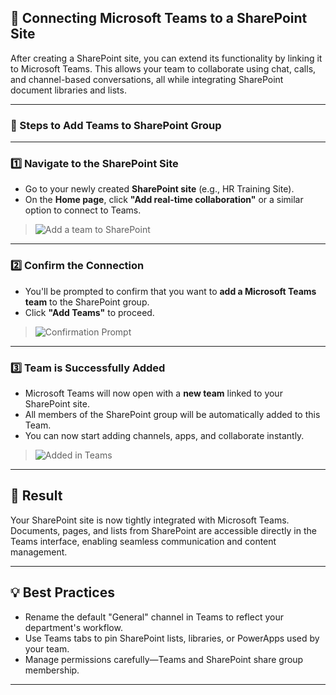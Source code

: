 ## 🔗 Connecting Microsoft Teams to a SharePoint Site

After creating a SharePoint site, you can extend its functionality by linking it to Microsoft Teams. This allows your team to collaborate using chat, calls, and channel-based conversations, all while integrating SharePoint document libraries and lists.

---

### 🧭 Steps to Add Teams to SharePoint Group

---

### 1️⃣ Navigate to the SharePoint Site

- Go to your newly created **SharePoint site** (e.g., HR Training Site).
- On the **Home page**, click **"Add real-time collaboration"** or a similar option to connect to Teams.

> ![Add a team to SharePoint](https://github.com/user-attachments/assets/1a9147a9-a400-4041-a332-9b945b6fb4e2)

---

### 2️⃣ Confirm the Connection

- You'll be prompted to confirm that you want to **add a Microsoft Teams team** to the SharePoint group.
- Click **"Add Teams"** to proceed.

> ![Confirmation Prompt](https://github.com/user-attachments/assets/36590184-0477-4bff-8b2b-b8bd3f270e63)

---

### 3️⃣ Team is Successfully Added

- Microsoft Teams will now open with a **new team** linked to your SharePoint site.
- All members of the SharePoint group will be automatically added to this Team.
- You can now start adding channels, apps, and collaborate instantly.

> ![Added in Teams](https://github.com/user-attachments/assets/94f4ff8f-ea73-45e8-9c62-dbebcc35fd17)

---

## 🎯 Result

Your SharePoint site is now tightly integrated with Microsoft Teams. Documents, pages, and lists from SharePoint are accessible directly in the Teams interface, enabling seamless communication and content management.

---

## 💡 Best Practices

- Rename the default "General" channel in Teams to reflect your department's workflow.
- Use Teams tabs to pin SharePoint lists, libraries, or PowerApps used by your team.
- Manage permissions carefully—Teams and SharePoint share group membership.

---
